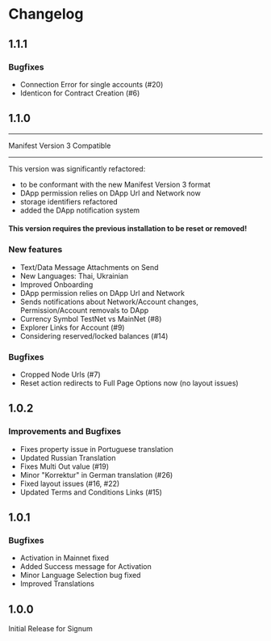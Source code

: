 # Changelog

## 1.1.1

### Bugfixes

- Connection Error for single accounts (#20)
- Identicon for Contract Creation (#6)

## 1.1.0

-----

Manifest Version 3 Compatible

-----

This version was significantly refactored:
- to be conformant with the new Manifest Version 3 format
- DApp permission relies on DApp Url and Network now 
- storage identifiers refactored
- added the DApp notification system

#### This version requires the previous installation to be reset or removed!

### New features

- Text/Data Message Attachments on Send
- New Languages: Thai, Ukrainian
- Improved Onboarding
- DApp permission relies on DApp Url and Network 
- Sends notifications about Network/Account changes, Permission/Account removals to DApp
- Currency Symbol TestNet vs MainNet (#8)  
- Explorer Links for Account (#9)
- Considering reserved/locked balances (#14)

### Bugfixes

- Cropped Node Urls (#7)  
- Reset action redirects to Full Page Options now (no layout issues)

## 1.0.2

### Improvements and Bugfixes

- Fixes property issue in Portuguese translation
- Updated Russian Translation
- Fixes Multi Out value (#19)
- Minor "Korrektur" in German translation (#26)
- Fixed layout issues (#16, #22)
- Updated Terms and Conditions Links (#15)

## 1.0.1

### Bugfixes

- Activation in Mainnet fixed
- Added Success message for Activation
- Minor Language Selection bug fixed
- Improved Translations

## 1.0.0

Initial Release for Signum
